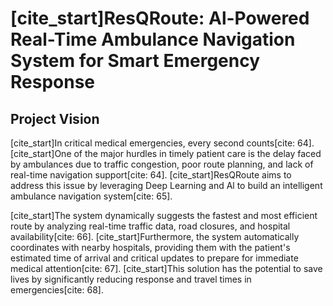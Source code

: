 # [cite_start]ResQRoute: Al-Powered Real-Time Ambulance Navigation System for Smart Emergency Response 

## Project Vision

[cite_start]In critical medical emergencies, every second counts[cite: 64]. [cite_start]One of the major hurdles in timely patient care is the delay faced by ambulances due to traffic congestion, poor route planning, and lack of real-time navigation support[cite: 64]. [cite_start]ResQRoute aims to address this issue by leveraging Deep Learning and Al to build an intelligent ambulance navigation system[cite: 65].

[cite_start]The system dynamically suggests the fastest and most efficient route by analyzing real-time traffic data, road closures, and hospital availability[cite: 66]. [cite_start]Furthermore, the system automatically coordinates with nearby hospitals, providing them with the patient's estimated time of arrival and critical updates to prepare for immediate medical attention[cite: 67]. [cite_start]This solution has the potential to save lives by significantly reducing response and travel times in emergencies[cite: 68].